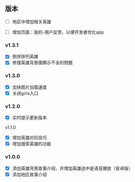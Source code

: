 ## 版本


* [ ] 地区中增加相关英雄
* [ ] 增加页面：我的-用户反馈，以便开发者优化app


### v1.3.1
* [x] 倒序排列英雄
* [x] 修復英雄背景圖顯示不全的問題

### v1.3.0
* [x] 加快图片加载速度
* [x] 关闭girls入口

### v1.2.0
* [x] 实时提示更新版本

v1.1.0
* [x] 增加英雄对抗技巧
* [x] 增加搜索英雄的功能

### v1.0.0
* [x] 添加英雄背景故事介绍，并增加英雄选中是语音播放（安卓版）
* [x] 添加地区故事介绍
